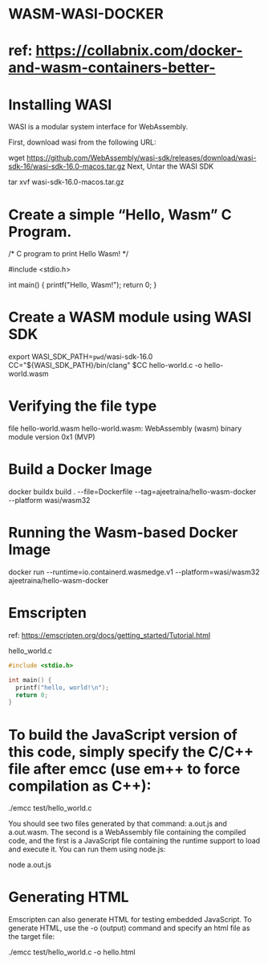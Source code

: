 # WASM-WASI-DOCKER

# ref: https://collabnix.com/docker-and-wasm-containers-better-

# Installing WASI

WASI is a modular system interface for WebAssembly.

First, download wasi from the following URL:

wget https://github.com/WebAssembly/wasi-sdk/releases/download/wasi-sdk-16/wasi-sdk-16.0-macos.tar.gz
Next, Untar the WASI SDK

tar xvf wasi-sdk-16.0-macos.tar.gz

# Create a simple “Hello, Wasm” C Program.

 /* C program to print Hello Wasm! */

#include <stdio.h>

int main() {
   printf("Hello, Wasm!");
   return 0;
}

# Create a WASM module using WASI SDK

 export WASI_SDK_PATH=`pwd`/wasi-sdk-16.0
CC="${WASI_SDK_PATH}/bin/clang"
$CC hello-world.c -o hello-world.wasm

# Verifying the file type

file hello-world.wasm 
hello-world.wasm: WebAssembly (wasm) binary module version 0x1 (MVP)

# Build a Docker Image

docker buildx build . --file=Dockerfile --tag=ajeetraina/hello-wasm-docker --platform wasi/wasm32

# Running the Wasm-based Docker Image

docker run --runtime=io.containerd.wasmedge.v1 --platform=wasi/wasm32 ajeetraina/hello-wasm-docker

# Emscripten
ref: https://emscripten.org/docs/getting_started/Tutorial.html

hello_world.c
```c
#include <stdio.h>

int main() {
  printf("hello, world!\n");
  return 0;
}
```
# To build the JavaScript version of this code, simply specify the C/C++ file after emcc (use em++ to force compilation as C++):

./emcc test/hello_world.c

You should see two files generated by that command: a.out.js and a.out.wasm. The second is a WebAssembly file containing the compiled code, and the first is a JavaScript file containing the runtime support to load and execute it. You can run them using node.js:

node a.out.js

# Generating HTML
Emscripten can also generate HTML for testing embedded JavaScript. To generate HTML, use the -o (output) command and specify an html file as the target file:

./emcc test/hello_world.c -o hello.html
